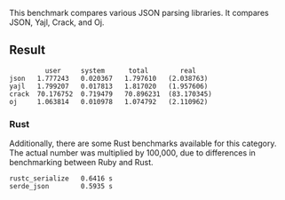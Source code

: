 This benchmark compares various JSON parsing libraries. It compares JSON, Yajl, Crack, and Oj.

## Result
```
         user     system      total        real
json   1.777243   0.020367   1.797610   (2.038763)
yajl   1.799207   0.017813   1.817020   (1.957606)
crack  70.176752  0.719479   70.896231  (83.170345)
oj     1.063814   0.010978   1.074792   (2.110962)
```

### Rust
Additionally, there are some Rust benchmarks available for this category. The actual number was multiplied by 100,000, due to differences in benchmarking between Ruby and Rust.

```
rustc_serialize   0.6416 s
serde_json        0.5935 s
```

